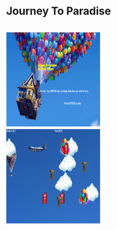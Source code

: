 <h1>Journey To Paradise<h1>
<img src="https://github.com/vcher5863/Pygame-Project/blob/master/Splash%20Screen.PNG" width="250" height="250">
<img src="https://github.com/vcher5863/Pygame-Project/blob/master/Gameplay.PNG" width="250" height="250">
<img src="https://github.com/vcher5863/Pygame-Project/blob/master/GameOver.PNG" width="250" height="25>
<p> The objective of this game is to avoid all the obsticles such as the bird and plane. But you can collide with the balloons your health will increase, and if you collide with the gas canister your fuel will increase. 

